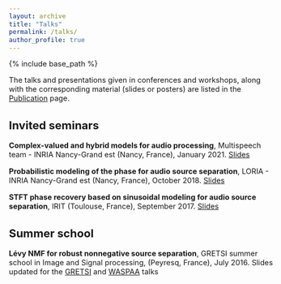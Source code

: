 ```yaml
---
layout: archive
title: "Talks"
permalink: /talks/
author_profile: true
---
```


<style type="text/css">
  body{
  font-size: 11pt;
}
</style>

{% include base_path %}

The talks and presentations given in conferences and workshops, along with the corresponding material (slides or posters) are listed in the [Publication](/pages/publications) page.

## Invited seminars

**Complex-valued and hybrid models for audio processing**, Multispeech team - INRIA Nancy-Grand est (Nancy, France), January 2021.
[Slides](/files/2021_inria_nancy.pdf)

**Probabilistic modeling of the phase for audio source separation**, LORIA - INRIA Nancy-Grand est (Nancy, France), October 2018.
[Slides](/files/2018_inria_nancy.pdf)

**STFT phase recovery based on sinusoidal modeling for audio source separation**, IRIT (Toulouse, France), September 2017.
[Slides](/files/2017_irit_toulouse.pdf)


## Summer school

**Lévy NMF for robust nonnegative source separation**, GRETSI summer school in Image and Signal processing, (Peyresq, France), July 2016.
Slides updated for the [GRETSI](/files/2017_gretsi.pdf) and [WASPAA](/files/2017_waspaa_levy.pdf) talks
